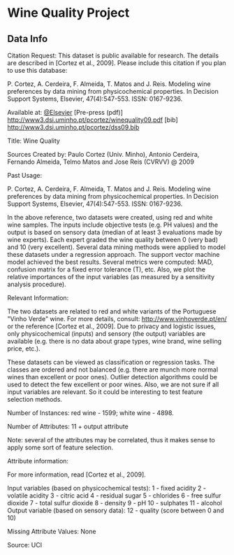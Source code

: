 # Wine Quality Project

## Data Info

Citation Request:
This dataset is public available for research. The details are described in [Cortez et al., 2009].
Please include this citation if you plan to use this database:

P. Cortez, A. Cerdeira, F. Almeida, T. Matos and J. Reis.
Modeling wine preferences by data mining from physicochemical properties.
In Decision Support Systems, Elsevier, 47(4):547-553. ISSN: 0167-9236.

Available at: [@Elsevier](http://dx.doi.org/10.1016/j.dss.2009.05.016)
[Pre-press (pdf)] http://www3.dsi.uminho.pt/pcortez/winequality09.pdf
[bib] http://www3.dsi.uminho.pt/pcortez/dss09.bib

Title: Wine Quality

Sources
Created by: Paulo Cortez (Univ. Minho), Antonio Cerdeira, Fernando Almeida, Telmo Matos and Jose Reis (CVRVV) @ 2009

Past Usage:

P. Cortez, A. Cerdeira, F. Almeida, T. Matos and J. Reis.
Modeling wine preferences by data mining from physicochemical properties.
In Decision Support Systems, Elsevier, 47(4):547-553. ISSN: 0167-9236.

In the above reference, two datasets were created, using red and white wine samples.
The inputs include objective tests (e.g. PH values) and the output is based on sensory data
(median of at least 3 evaluations made by wine experts). Each expert graded the wine quality
between 0 (very bad) and 10 (very excellent). Several data mining methods were applied to model
these datasets under a regression approach. The support vector machine model achieved the
best results. Several metrics were computed: MAD, confusion matrix for a fixed error tolerance (T),
etc. Also, we plot the relative importances of the input variables (as measured by a sensitivity
analysis procedure).

Relevant Information:

The two datasets are related to red and white variants of the Portuguese "Vinho Verde" wine.
For more details, consult: http://www.vinhoverde.pt/en/ or the reference [Cortez et al., 2009].
Due to privacy and logistic issues, only physicochemical (inputs) and sensory (the output) variables
are available (e.g. there is no data about grape types, wine brand, wine selling price, etc.).

These datasets can be viewed as classification or regression tasks.
The classes are ordered and not balanced (e.g. there are munch more normal wines than
excellent or poor ones). Outlier detection algorithms could be used to detect the few excellent
or poor wines. Also, we are not sure if all input variables are relevant. So
it could be interesting to test feature selection methods.

Number of Instances: red wine - 1599; white wine - 4898.

Number of Attributes: 11 + output attribute

Note: several of the attributes may be correlated, thus it makes sense to apply some sort of
feature selection.

Attribute information:

For more information, read [Cortez et al., 2009].

Input variables (based on physicochemical tests):
1 - fixed acidity
2 - volatile acidity
3 - citric acid
4 - residual sugar
5 - chlorides
6 - free sulfur dioxide
7 - total sulfur dioxide
8 - density
9 - pH
10 - sulphates
11 - alcohol
Output variable (based on sensory data):
12 - quality (score between 0 and 10)

Missing Attribute Values: None

Source: UCI